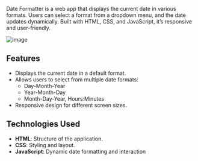 Date Formatter is a web app that displays the current date in various formats. Users can select a format from a dropdown menu, and the date updates dynamically. Built with HTML, CSS, and JavaScript, it’s responsive and user-friendly.

![image](https://github.com/user-attachments/assets/b4809666-9d40-4f68-a19a-f5bd82571786)


## Features
- Displays the current date in a default format.
- Allows users to select from multiple date formats:
  - Day-Month-Year
  - Year-Month-Day
  - Month-Day-Year, Hours:Minutes
- Responsive design for different screen sizes.

## Technologies Used
- **HTML**: Structure of the application.
- **CSS**: Styling and layout.
- **JavaScript**: Dynamic date formatting and interaction
